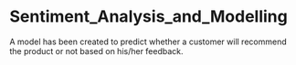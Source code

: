 # Sentiment_Analysis_and_Modelling

A model has been created to predict whether a customer will recommend the product or not based on his/her feedback.
